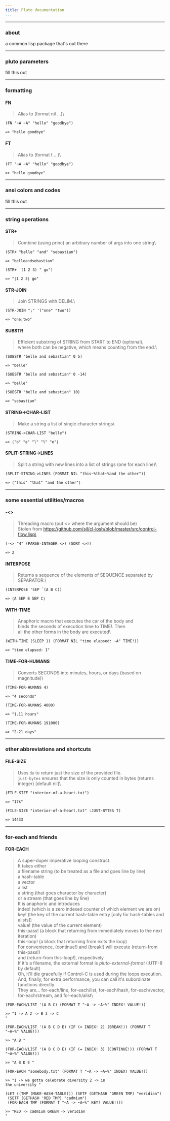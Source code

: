 ```yaml
---
title: Pluto documentation
...
```


-----

### about

a common lisp package that's out there



-----

### pluto parameters

fill this out

-----

### formatting


#### FN

> Alias to (format nil ...)\

```{.commonlisp}
(FN "~A ~A" "hello" "goodbye")
```

<small><pre>=> "hello goodbye"</pre></small>



#### FT

> Alias to (format t ...)\

```{.commonlisp}
(FT "~A ~A" "hello" "goodbye")
```

<small><pre>>> "hello goodbye"</pre></small>



-----

### ansi colors and codes

fill this out

-----

### string operations


#### STR+

> Combine (using princ) an arbitrary number of args into one string\

```{.commonlisp}
(STR+ "belle" "and" "sebastian")
```

<small><pre>=> "belleandsebastian"</pre></small>



```{.commonlisp}
(STR+ '(1 2 3) " go")
```

<small><pre>=> "(1 2 3) go"</pre></small>



#### STR-JOIN

> Join STRINGS with DELIM.\

```{.commonlisp}
(STR-JOIN ";" '("one" "two"))
```

<small><pre>=> "one;two"</pre></small>



#### SUBSTR

> Efficient substring of STRING from START to END (optional),\
>   where both can be negative, which means counting from the end.\

```{.commonlisp}
(SUBSTR "belle and sebastian" 0 5)
```

<small><pre>=> "belle"</pre></small>



```{.commonlisp}
(SUBSTR "belle and sebastian" 0 -14)
```

<small><pre>=> "belle"</pre></small>



```{.commonlisp}
(SUBSTR "belle and sebastian" 10)
```

<small><pre>=> "sebastian"</pre></small>



#### STRING->CHAR-LIST

> Make a string a list of single character strings\

```{.commonlisp}
(STRING->CHAR-LIST "belle")
```

<small><pre>=> ("b" "e" "l" "l" "e")</pre></small>



#### SPLIT-STRING->LINES

> Split a string with new lines into a list of strings (one for each line)\

```{.commonlisp}
(SPLIT-STRING->LINES (FORMAT NIL "this~%that~%and the other"))
```

<small><pre>=> ("this" "that" "and the other")</pre></small>



-----

### some essential utilities/macros


#### -<>

> Threading macro (put <> where the argument should be)\
>    Stolen from https://github.com/sjl/cl-losh/blob/master/src/control-flow.lisp\

```{.commonlisp}
(-<> "4" (PARSE-INTEGER <>) (SQRT <>))
```

<small><pre>=> 2</pre></small>



#### INTERPOSE

> Returns a sequence of the elements of SEQUENCE separated by SEPARATOR.\

```{.commonlisp}
(INTERPOSE 'SEP `(A B C))
```

<small><pre>=> (A SEP B SEP C)</pre></small>



#### WITH-TIME

> Anaphoric macro that executes the car of the body and\
>    binds the seconds of execution time to TIME!. Then\
>    all the other forms in the body are executed\

```{.commonlisp}
(WITH-TIME (SLEEP 1) (FORMAT NIL "time elapsed: ~A" TIME!))
```

<small><pre>=> "time elapsed: 1"</pre></small>



#### TIME-FOR-HUMANS

> Converts SECONDS into minutes, hours, or days (based on magnitude)\

```{.commonlisp}
(TIME-FOR-HUMANS 4)
```

<small><pre>=> "4 seconds"</pre></small>



```{.commonlisp}
(TIME-FOR-HUMANS 4000)
```

<small><pre>=> "1.11 hours"</pre></small>



```{.commonlisp}
(TIME-FOR-HUMANS 191000)
```

<small><pre>=> "2.21 days"</pre></small>



-----

### other abbreviations and shortcuts


#### FILE-SIZE

> Uses `du` to return just the size of the provided file.\
>    `just-bytes` ensures that the size is only counted in bytes (returns integer) [default nil]\

```{.commonlisp}
(FILE-SIZE "interior-of-a-heart.txt")
```

<small><pre>=> "17k"</pre></small>



```{.commonlisp}
(FILE-SIZE "interior-of-a-heart.txt" :JUST-BYTES T)
```

<small><pre>=> 14433</pre></small>



-----

### for-each and friends


#### FOR-EACH

> A super-duper imperative looping construct.\
>    It takes either\
>      a filename string    (to be treated as a file and goes line by line)\
>      a hash-table\
>      a vector\
>      a list\
>      a string             (that goes character by character)\
>      or a stream          (that goes line by line)\
>   It is anaphoric and introduces\
>      index!               (which is a zero indexed counter of which element we are on)\
>      key!                 (the key of the current hash-table entry [only for hash-tables and alists])\
>      value!               (the value of the current element)\
>      this-pass!           (a block that returning from immediately moves to the next iteration)\
>      this-loop!           (a block that returning from exits the loop)\
>   For convenience, (continue!) and (break!) will execute (return-from this-pass!)\
>   and (return-from this-loop!), respectively\
>   If it's a filename, the external format is *pluto-external-format* (:UTF-8 by default)\
>   Oh, it'll die gracefully if Control-C is used during the loops execution.\
>   And, finally, for extra performance, you can call it's subordinate functions directly.\
>   They are... for-each/line, for-each/list, for-each/hash, for-each/vector,\
>   for-each/stream, and for-each/alist\

```{.commonlisp}
(FOR-EACH/LIST '(A B C) (FORMAT T "~A -> ~A~%" INDEX! VALUE!))
```

<small><pre>>> 
"1 -> A
2 -> B
3 -> C
"</pre></small>



```{.commonlisp}
(FOR-EACH/LIST '(A B C D E) (IF (> INDEX! 2) (BREAK!)) (FORMAT T "~A~%" VALUE!))
```

<small><pre>>> 
"A
B
"</pre></small>



```{.commonlisp}
(FOR-EACH/LIST '(A B C D E) (IF (= INDEX! 3) (CONTINUE!)) (FORMAT T "~A~%" VALUE!))
```

<small><pre>>> 
"A
B
D
E
"</pre></small>



```{.commonlisp}
(FOR-EACH "somebody.txt" (FORMAT T "~A -> ~A~%" INDEX! VALUE!))
```

<small><pre>>> 
"1 -> we gotta celebrate diversity
2 -> in the university
"</pre></small>



```{.commonlisp}
(LET ((TMP (MAKE-HASH-TABLE))) (SETF (GETHASH 'GREEN TMP) "veridian")
 (SETF (GETHASH 'RED TMP) "cadmium")
 (FOR-EACH TMP (FORMAT T "~A -> ~A~%" KEY! VALUE!)))
```

<small><pre>>> 
"RED -> cadmium
GREEN -> veridian
"</pre></small>


